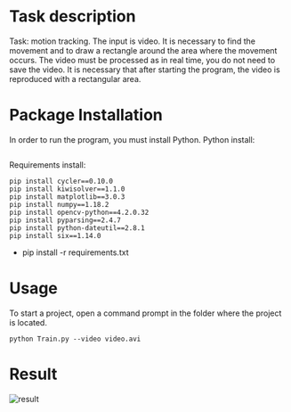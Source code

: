 # Task description
 Task: motion tracking. The input is video. It is necessary to find the movement and to draw a rectangle around the area where the movement occurs. The video must be processed as in real time, you do not need to save the video. It is necessary that after starting the program, the video is reproduced with a rectangular area.
 
# Package Installation

In order to run the program, you must install Python.
Python install:
```

```
Requirements install:
```
pip install cycler==0.10.0
pip install kiwisolver==1.1.0
pip install matplotlib==3.0.3
pip install numpy==1.18.2
pip install opencv-python==4.2.0.32
pip install pyparsing==2.4.7
pip install python-dateutil==2.8.1
pip install six==1.14.0
```
- pip install -r requirements.txt

# Usage
To start a project, open a command prompt in the folder where the project is located.
```
python Train.py --video video.avi
```
# Result
![result](https://user-images.githubusercontent.com/54912523/81107656-33dbf500-8f20-11ea-87c1-4d46eb390362.jpg)




